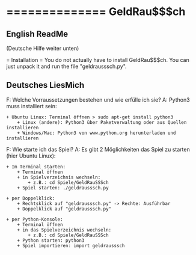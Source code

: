 ==============
 GeldRau$$$ch 
==============

English ReadMe
--------------

(Deutsche Hilfe weiter unten)

= Installation =
You do not actually have to install GeldRau$$$ch. You can just unpack it and
run the file "geldrausssch.py".

Deutsches LiesMich
------------------

F: Welche Vorraussetzungen bestehen und wie erfülle ich sie?
A: Python3 muss installiert sein:

	+ Ubuntu Linux: Terminal öffnen > sudo apt-get install python3
        + Linux (andere): Python3 über Paketverwaltung oder aus Quellen installieren
        + Windows/Mac: Python3 von www.python.org herunterladen und installieren

F: Wie starte ich das Spiel?
A: Es gibt 2 Möglichkeiten das Spiel zu starten (hier Ubuntu Linux):

	+ Im Terminal starten:
		+ Terminal öffnen
		+ in Spielverzeichnis wechseln:
			+ z.B.: cd Spiele/GeldRauSSSch
		+ Spiel starten: ./geldrausssch.py

	+ per Doppelklick:
		+ Rechtsklick auf "geldrausssch.py" -> Rechte: Ausführbar
		+ Doppelklick auf "geldrausssch.py"

	+ per Python-Konsole:
		+ Terminal öffnen
		+ in das Spielverzeichnis wechseln:
			+ z.B.: cd Spiele/GeldRauSSSch
		+ Python starten: python3
		+ Spiel importieren: import geldrausssch
